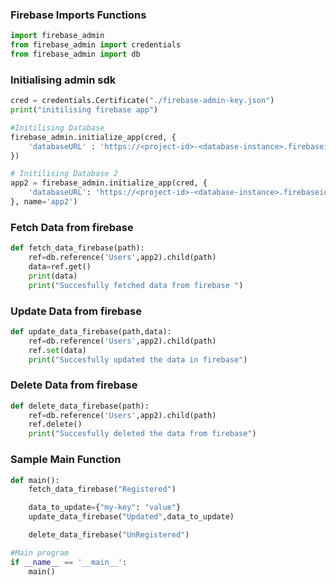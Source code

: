 ### Firebase Imports Functions

```python
import firebase_admin
from firebase_admin import credentials
from firebase_admin import db
```

### Initialising admin sdk
```python
cred = credentials.Certificate("./firebase-admin-key.json")
print("initilising firebase app")

#Initilising Database
firebase_admin.initialize_app(cred, {
    'databaseURL' : 'https://<project-id>-<database-instance>.firebaseio.com/'
})

# Initilising Database 2
app2 = firebase_admin.initialize_app(cred, {
    'databaseURL': 'https://<project-id>-<database-instance>.firebaseio.com/'
}, name='app2')
```
### Fetch Data from firebase
```python
def fetch_data_firebase(path):
	ref=db.reference('Users',app2).child(path)
	data=ref.get()
	print(data)
	print("Succesfully fetched data from firebase ")
```

### Update Data from firebase
```python
def update_data_firebase(path,data):
	ref=db.reference('Users',app2).child(path)
	ref.set(data)
	print("Succesfully updated the data in firebase")
```

### Delete Data from firebase
```python
def delete_data_firebase(path):
	ref=db.reference('Users',app2).child(path)
	ref.delete()
	print("Succesfully deleted the data from firebase")
```

### Sample Main Function
```python
def main():
	fetch_data_firebase("Registered")

	data_to_update={"my-key": "value"}
	update_data_firebase("Updated",data_to_update)

	delete_data_firebase("UnRegistered")

#Main program
if __name__ == '__main__':
	main()
```
